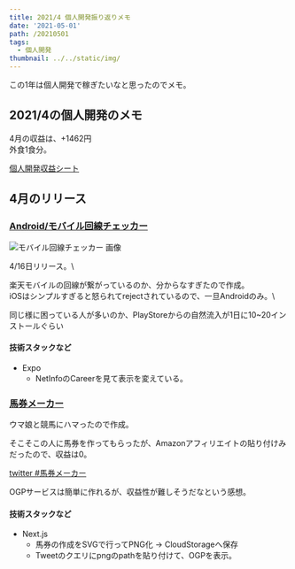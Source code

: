 ```yaml
---
title: 2021/4 個人開発振り返りメモ
date: '2021-05-01'
path: /20210501
tags:
  - 個人開発
thumbnail: ../../static/img/
---
```

この1年は個人開発で稼ぎたいなと思ったのでメモ。

## 2021/4の個人開発のメモ

4月の収益は、+1462円\
外食1食分。

[個人開発収益シート](https://docs.google.com/spreadsheets/d/1SVIe7kWE0mfFMQZV-sSAcMJpz0e-3FRjj3XFh_FaLAE/edit?usp=sharing)

## 4月のリリース

### [Android/モバイル回線チェッカー](https://play.google.com/store/apps/details?id=app.winterer.mobilenetcheker&hl=ja&gl=US)

![モバイル回線チェッカー 画像](/img/featuregraphic.png)

4/16日リリース。\

楽天モバイルの回線が繋がっているのか、分からなすぎたので作成。\
iOSはシンプルすぎると怒られてrejectされているので、一旦Androidのみ。\

同じ様に困っている人が多いのか、PlayStoreからの自然流入が1日に10~20インストールぐらい

#### 技術スタックなど

* Expo
  * NetInfoのCareerを見て表示を変えている。

### [馬券メーカー](https://baken-generator.vercel.app/)

ウマ娘と競馬にハマったので作成。  

そこそこの人に馬券を作ってもらったが、Amazonアフィリエイトの貼り付けみだったので、収益は0。  

[twitter #馬券メーカー](https://twitter.com/search?q=%23%E9%A6%AC%E5%88%B8%E3%83%A1%E3%83%BC%E3%82%AB%E3%83%BC&src=typed_query)

OGPサービスは簡単に作れるが、収益性が難しそうだなという感想。

#### 技術スタックなど

* Next.js
  * 馬券の作成をSVGで行ってPNG化 → CloudStorageへ保存
  * Tweetのクエリにpngのpathを貼り付けて、OGPを表示。
